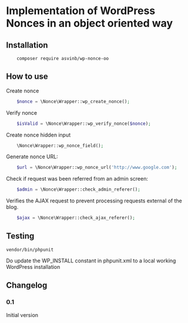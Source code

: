 # Implementation of WordPress Nonces in an object oriented way

## Installation
```shell
	composer require asvinb/wp-nonce-oo
```

## How to use

Create nonce
```php
	$nonce = \Nonce\Wrapper::wp_create_nonce();
```

Verify nonce
```php
	$isValid = \Nonce\Wrapper::wp_verify_nonce($nonce);
```

Create nonce hidden input
```php
	\Nonce\Wrapper::wp_nonce_field();
```

Generate nonce URL:
```php
	$url = \Nonce\Wrapper::wp_nonce_url('http://www.google.com');
```

Check if request was been referred from an admin screen:
```php
	$admin = \Nonce\Wrapper::check_admin_referer();
```

Verifies the AJAX request to prevent processing requests external of the blog.
```php
	$ajax = \Nonce\Wrapper::check_ajax_referer();
```

## Testing
```shell
vendor/bin/phpunit
```

Do update the WP_INSTALL constant in phpunit.xml to a local working WordPress installation

## Changelog

### 0.1 
Initial version